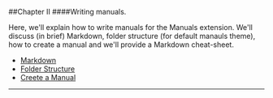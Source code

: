 ##Chapter II
####Writing manuals.

Here, we'll explain how to write manuals for the Manuals extension. We'll discuss (in brief) Markdown, folder structure (for default manauls theme), how to create a manual and we'll provide a Markdown cheat-sheet.

* [Markdown](#markdown "/manuals/manuals/writing/markdown")
* [Folder Structure](#folder_structure "/manuals/manuals/writing/folder_structure")
* [Creete a Manual](#create_manual "/manuals/manuals/writing/create_manual")

----------
